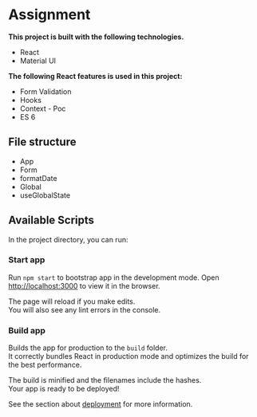 # Assignment

**This project is built with the following technologies.**

- React
- Material UI

**The following React features is used in this project:**

- Form Validation
- Hooks
- Context - Poc
- ES 6

## File structure

- App
- Form
- formatDate
- Global
- useGlobalState


## Available Scripts

In the project directory, you can run:

### Start app

Run `npm start` to bootstrap app in the development mode.
Open [http://localhost:3000](http://localhost:3000) to view it in the browser.

The page will reload if you make edits.\
You will also see any lint errors in the console.

### Build app

Builds the app for production to the `build` folder.\
It correctly bundles React in production mode and optimizes the build for the best performance.

The build is minified and the filenames include the hashes.\
Your app is ready to be deployed!

See the section about [deployment](https://facebook.github.io/create-react-app/docs/deployment) for more information.
